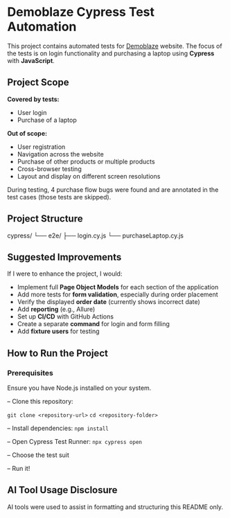 # Demoblaze Cypress Test Automation

This project contains automated tests for [Demoblaze](https://www.demoblaze.com/) website. The focus of the tests is on login functionality and purchasing a laptop using **Cypress** with **JavaScript**.

## Project Scope

**Covered by tests:**

- User login
- Purchase of a laptop

**Out of scope:**

- User registration
- Navigation across the website
- Purchase of other products or multiple products
- Cross-browser testing
- Layout and display on different screen resolutions

During testing, 4 purchase flow bugs were found and are annotated in the test cases (those tests are skipped).

## Project Structure

cypress/
└── e2e/
├── login.cy.js
└── purchaseLaptop.cy.js

## Suggested Improvements

If I were to enhance the project, I would:

- Implement full **Page Object Models** for each section of the application
- Add more tests for **form validation**, especially during order placement
- Verify the displayed **order date** (currently shows incorrect date)
- Add **reporting** (e.g., Allure)
- Set up **CI/CD** with GitHub Actions
- Create a separate **command** for login and form filling
- Add **fixture users** for testing

## How to Run the Project

### Prerequisites

Ensure you have Node.js installed on your system.

– Clone this repository:

`git clone <repository-url>`
`cd <repository-folder>`

– Install dependencies:
`npm install`

– Open Cypress Test Runner:
`npx cypress open`

– Choose the test suit

– Run it!

## AI Tool Usage Disclosure

AI tools were used to assist in formatting and structuring this README only.
